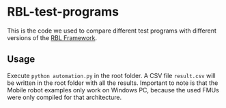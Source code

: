 # RBL-test-programs
This is the code we used to compare different test programs with different versions of the [RBL Framework](https://github.com/martinzimmermann/RBL-Framework).

## Usage

Execute ```python automation.py``` in the root folder. A CSV file ```result.csv``` will be written in the root folder with all the results.
Important to note is that the Mobile robot examples only work on Windows PC, because the used FMUs were only compiled for that architecture.
